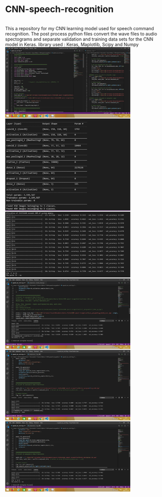 # CNN-speech-recognition
<br>
This a repository for my CNN learning model used for speech command recognition.
The post process python files convert the wave files to audio spectograms and separate validation and training data sets for the CNN model in Keras.
library used : Keras, Maplotlib, Scipy and Numpy

<img src="https://github.com/nitrous-git/CNN-speech-recognition/blob/master/result%20cnn%20recognition%202.png" width="400">
<img src="https://github.com/nitrous-git/CNN-speech-recognition/blob/master/CNNmodel_1.png" width="400">
<img src="https://github.com/nitrous-git/CNN-speech-recognition/blob/master/CNNmodel_2.png" width="400">
<img src="https://github.com/nitrous-git/CNN-speech-recognition/blob/master/cnn%20speech%20recognition%20test%201.png" width="400">
<img src="https://github.com/nitrous-git/CNN-speech-recognition/blob/master/cnn%20speech%20recognition%20test%202.png" width="400">
<img src="https://github.com/nitrous-git/CNN-speech-recognition/blob/master/cnn%20speech%20recognition%20test%203.png" width="400">
